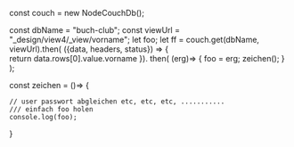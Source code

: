 const couch = new NodeCouchDb();


const dbName = "buch-club";
const viewUrl = "_design/view4/_view/vorname";
let foo;
let ff = couch.get(dbName, viewUrl).then( ({data, headers, status}) => {    
    return data.rows[0].value.vorname 
}).
then(
    (erg)=> {
        foo = erg;
        zeichen();
    }    
);

const zeichen = ()=> {

    // user passwort abgleichen etc, etc, etc, ...........
    /// einfach foo holen
    console.log(foo);
}
